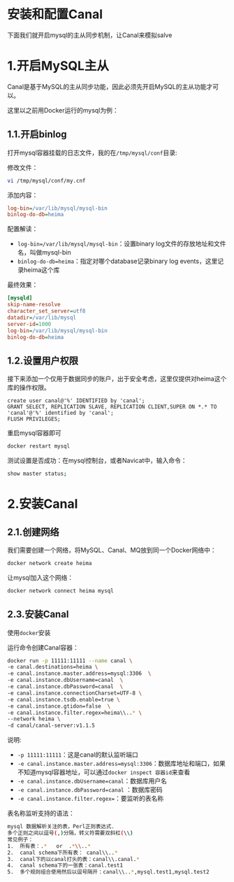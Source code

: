 # 安装和配置Canal



下面我们就开启mysql的主从同步机制，让Canal来模拟salve

# 1.开启MySQL主从

Canal是基于MySQL的主从同步功能，因此必须先开启MySQL的主从功能才可以。

这里以之前用Docker运行的mysql为例：

## 1.1.开启binlog

打开mysql容器挂载的日志文件，我的在`/tmp/mysql/conf`目录:

修改文件：

```sh
vi /tmp/mysql/conf/my.cnf
```

添加内容：

```ini
log-bin=/var/lib/mysql/mysql-bin
binlog-do-db=heima
```

配置解读：

- `log-bin=/var/lib/mysql/mysql-bin`：设置binary log文件的存放地址和文件名，叫做mysql-bin
- `binlog-do-db=heima`：指定对哪个database记录binary log events，这里记录heima这个库

最终效果：

```ini
[mysqld]
skip-name-resolve
character_set_server=utf8
datadir=/var/lib/mysql
server-id=1000
log-bin=/var/lib/mysql/mysql-bin
binlog-do-db=heima
```



## 1.2.设置用户权限

接下来添加一个仅用于数据同步的账户，出于安全考虑，这里仅提供对heima这个库的操作权限。

```mysql
create user canal@'%' IDENTIFIED by 'canal';
GRANT SELECT, REPLICATION SLAVE, REPLICATION CLIENT,SUPER ON *.* TO 'canal'@'%' identified by 'canal';
FLUSH PRIVILEGES;
```



重启mysql容器即可

```bash
docker restart mysql
```



测试设置是否成功：在mysql控制台，或者Navicat中，输入命令：

```bash
show master status;
```



# 2.安装Canal



## 2.1.创建网络

我们需要创建一个网络，将MySQL、Canal、MQ放到同一个Docker网络中：

```bash
docker network create heima
```

让mysql加入这个网络：

```bash
docker network connect heima mysql
```





## 2.3.安装Canal

使用`docker`安装

运行命令创建Canal容器：

```sh
docker run -p 11111:11111 --name canal \
-e canal.destinations=heima \
-e canal.instance.master.address=mysql:3306  \
-e canal.instance.dbUsername=canal  \
-e canal.instance.dbPassword=canal  \
-e canal.instance.connectionCharset=UTF-8 \
-e canal.instance.tsdb.enable=true \
-e canal.instance.gtidon=false  \
-e canal.instance.filter.regex=heima\\..* \
--network heima \
-d canal/canal-server:v1.1.5
```



说明:

- `-p 11111:11111`：这是canal的默认监听端口
- `-e canal.instance.master.address=mysql:3306`：数据库地址和端口，如果不知道mysql容器地址，可以通过`docker inspect 容器id`来查看
- `-e canal.instance.dbUsername=canal`：数据库用户名
- `-e canal.instance.dbPassword=canal` ：数据库密码
- `-e canal.instance.filter.regex=`：要监听的表名称

表名称监听支持的语法：

```sh
mysql 数据解析关注的表，Perl正则表达式.
多个正则之间以逗号(,)分隔，转义符需要双斜杠(\\) 
常见例子：
1.  所有表：.*   or  .*\\..*
2.  canal schema下所有表： canal\\..*
3.  canal下的以canal打头的表：canal\\.canal.*
4.  canal schema下的一张表：canal.test1
5.  多个规则组合使用然后以逗号隔开：canal\\..*,mysql.test1,mysql.test2 
```

